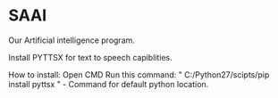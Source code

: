 # SAAI
Our Artificial intelligence program.

Install PYTTSX for text to speech capiblities.

How to install:
   Open CMD 
   Run this command: " C:/Python27/scipts/pip install pyttsx " - Command for default python location.
